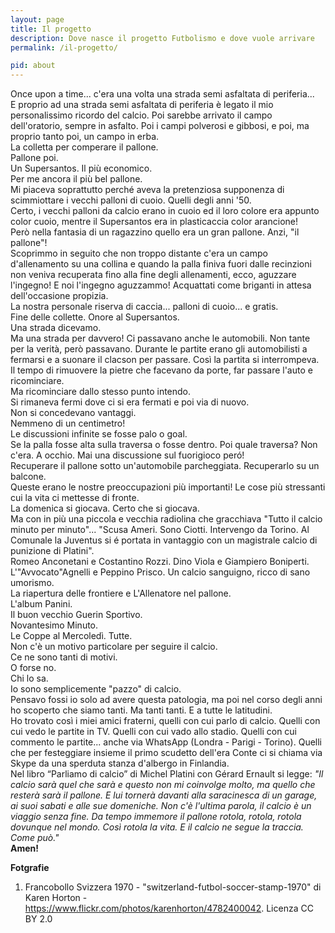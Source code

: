 ```yaml
---
layout: page
title: Il progetto
description: Dove nasce il progetto Futbolismo e dove vuole arrivare
permalink: /il-progetto/

pid: about
---
```

Once upon a time... c'era una volta una strada semi asfaltata di periferia...  
E proprio ad una strada semi asfaltata di periferia è legato il mio personalissimo ricordo del calcio.
Poi sarebbe arrivato il campo dell'oratorio, sempre in asfalto. Poi i campi polverosi e gibbosi, e poi, ma proprio tanto poi, un campo in erba.  
La colletta per comperare il pallone.  
Pallone poi.  
Un Supersantos. Il più economico.  
Per me ancora il più bel pallone.  
Mi piaceva soprattutto perché aveva la pretenziosa supponenza di scimmiottare i vecchi palloni di cuoio. Quelli degli anni '50.  
Certo, i vecchi palloni da calcio erano in cuoio ed il loro colore era appunto color cuoio, mentre il Supersantos era in plasticaccia color arancione!  
Però nella fantasia di un ragazzino quello era un gran pallone. Anzi, "il pallone"!  
Scoprimmo in seguito che non troppo distante c'era un campo d'allenamento su una collina e quando la palla finiva fuori dalle recinzioni non veniva recuperata fino alla fine degli allenamenti, ecco, aguzzare l'ingegno! E noi l'ingegno aguzzammo! Acquattati come briganti in attesa dell'occasione propizia.  
La nostra personale riserva di caccia... palloni di cuoio... e gratis.  
Fine delle collette. Onore al Supersantos.  
Una strada dicevamo.  
Ma una strada per davvero! Ci passavano anche le automobili. Non tante per la verità, però passavano.
Durante le partite erano gli automobilisti a fermarsi e a suonare il clacson per passare. Così la partita si interrompeva. Il tempo di rimuovere la pietre che facevano da porte, far passare l'auto e ricominciare.  
Ma ricominciare dallo stesso punto intendo.  
Si rimaneva fermi dove ci si era fermati e poi via di nuovo.  
Non si concedevano vantaggi.  
Nemmeno di un centimetro!  
Le discussioni infinite se fosse palo o goal.  
Se la palla fosse alta sulla traversa o fosse dentro. Poi quale traversa? Non c'era. A occhio. Mai una discussione sul fuorigioco peró!  
Recuperare il pallone sotto un'automobile parcheggiata. Recuperarlo su un balcone.  
Queste erano le nostre preoccupazioni più importanti! Le cose più stressanti cui la vita ci mettesse di fronte.  
La domenica si giocava. Certo che si giocava.  
Ma con in più una piccola e vecchia radiolina che gracchiava "Tutto il calcio minuto per minuto"... "Scusa Ameri. Sono Ciotti. Intervengo da Torino. Al Comunale la Juventus si é portata in vantaggio con un magistrale calcio di punizione di Platini".  
Romeo Anconetani e Costantino Rozzi. Dino Viola e Giampiero Boniperti. L'"Avvocato"Agnelli e Peppino Prisco. Un calcio sanguigno, ricco di sano umorismo.  
La riapertura delle frontiere e L'Allenatore nel pallone.  
L'album Panini.  
Il buon vecchio Guerin Sportivo.  
Novantesimo Minuto.  
Le Coppe al Mercoledì. Tutte.  
Non c'è un motivo particolare per seguire il calcio.  
Ce ne sono tanti di motivi.  
O forse no.  
Chi lo sa.  
Io sono semplicemente "pazzo" di calcio.  
Pensavo fossi io solo ad avere questa patologia, ma poi nel corso degli anni ho scoperto che siamo tanti. Ma tanti tanti. E a tutte le latitudini.  
Ho trovato così i miei amici fraterni, quelli con cui parlo di calcio. Quelli con cui vedo le partite in TV. Quelli con cui vado allo stadio. Quelli con cui commento le partite... anche via WhatsApp (Londra - Parigi - Torino). Quelli che per festeggiare insieme il primo scudetto dell'era Conte ci si chiama via Skype da una sperduta stanza d'albergo in Finlandia.  
Nel libro “Parliamo di calcio” di Michel Platini con Gérard Ernault si legge: 
*"Il calcio sarà quel che sarà e questo non mi coinvolge molto, ma quello che resterà sarà il pallone. E lui tornerà davanti alla saracinesca di un garage, ai suoi sabati e alle sue domeniche. Non c'è l'ultima parola, il calcio è un viaggio senza fine. Da tempo immemore il pallone rotola, rotola, rotola dovunque nel mondo. Così rotola la vita. E il calcio ne segue la traccia. Come può."*  
**Amen!**


<div class="post-disclaimer">
    <b>Fotgrafie</b><br/>
    <ol>
      <li>Francobollo Svizzera 1970 - "switzerland-futbol-soccer-stamp-1970" di Karen Horton - <a href="https://www.flickr.com/photos/karenhorton/4782400042">https://www.flickr.com/photos/karenhorton/4782400042</a>. Licenza CC BY 2.0</li>
    </ol>
</div>